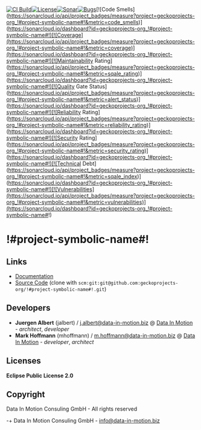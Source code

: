 [![CI Build](https://github.com/geckoprojects-org/!#project-symbolic-name#!/actions/workflows/build.yml/badge.svg)](https://github.com/geckoprojects-org/!#project-symbolic-name#!/actions/workflows/build.yml)[![License](https://github.com/geckoprojects-org/!#project-symbolic-name#!/actions/workflows/license.yml/badge.svg)](https://github.com/geckoprojects-org/!#project-symbolic-name#!/actions/workflows/license.yml )[![Sonar](https://github.com/geckoprojects-org/!#project-symbolic-name#!/actions/workflows/sonar.yml/badge.svg)](https://github.com/geckoprojects-org/!#project-symbolic-name#!/actions/workflows/sonar.yml )[![Bugs](https://sonarcloud.io/api/project_badges/measure?project=geckoprojects-org_!#project-symbolic-name#!&metric=bugs)](https://sonarcloud.io/dashboard?id=geckoprojects-org_!#project-symbolic-name#!)[![Code Smells](https://sonarcloud.io/api/project_badges/measure?project=geckoprojects-org_!#project-symbolic-name#!&metric=code_smells)](https://sonarcloud.io/dashboard?id=geckoprojects-org_!#project-symbolic-name#!)[![Coverage](https://sonarcloud.io/api/project_badges/measure?project=geckoprojects-org_!#project-symbolic-name#!&metric=coverage)](https://sonarcloud.io/dashboard?id=geckoprojects-org_!#project-symbolic-name#!)[![Maintainability Rating](https://sonarcloud.io/api/project_badges/measure?project=geckoprojects-org_!#project-symbolic-name#!&metric=sqale_rating)](https://sonarcloud.io/dashboard?id=geckoprojects-org_!#project-symbolic-name#!)[![Quality Gate Status](https://sonarcloud.io/api/project_badges/measure?project=geckoprojects-org_!#project-symbolic-name#!&metric=alert_status)](https://sonarcloud.io/dashboard?id=geckoprojects-org_!#project-symbolic-name#!)[![Reliability Rating](https://sonarcloud.io/api/project_badges/measure?project=geckoprojects-org_!#project-symbolic-name#!&metric=reliability_rating)](https://sonarcloud.io/dashboard?id=geckoprojects-org_!#project-symbolic-name#!)[![Security Rating](https://sonarcloud.io/api/project_badges/measure?project=geckoprojects-org_!#project-symbolic-name#!&metric=security_rating)](https://sonarcloud.io/dashboard?id=geckoprojects-org_!#project-symbolic-name#!)[![Technical Debt](https://sonarcloud.io/api/project_badges/measure?project=geckoprojects-org_!#project-symbolic-name#!&metric=sqale_index)](https://sonarcloud.io/dashboard?id=geckoprojects-org_!#project-symbolic-name#!)[![Vulnerabilities](https://sonarcloud.io/api/project_badges/measure?project=geckoprojects-org_!#project-symbolic-name#!&metric=vulnerabilities)](https://sonarcloud.io/dashboard?id=geckoprojects-org_!#project-symbolic-name#!)

# !#project-symbolic-name#!

## Links

* [Documentation](https://github.com/geckoprojects-org/!#project-symbolic-name#!)
* [Source Code](https://github.com/geckoprojects-org/!#project-symbolic-name#!) (clone with `scm:git:git@github.com:geckoprojects-org/!#project-symbolic-name#!.git`)


## Developers

* **Juergen Albert** (jalbert) / [j.albert@data-in-motion.biz](mailto:j.albert@data-in-motion.biz) @ [Data In Motion](https://www.datainmotion.de) - *architect*, *developer*
* **Mark Hoffmann** (mhoffmann) / [m.hoffmann@data-in-motion.biz](mailto:m.hoffmann@data-in-motion.biz) @ [Data In Motion](https://www.datainmotion.de) - *developer*, *architect*

## Licenses

**Eclipse Public License 2.0**

## Copyright

Data In Motion Consuling GmbH - All rights reserved

-+
Data In Motion Consuling GmbH - [info@data-in-motion.biz](mailto:info@data-in-motion.biz)
